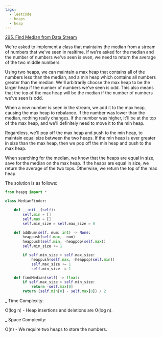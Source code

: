 ```yaml
---
tags:
  - leetcode
  - heaps
  - heap
---
```


<a href="https://leetcode.com/problems/find-median-from-data-stream/">
295. Find Median from Data Stream</a>

We're asked to implement a class that maintains the median from a stream of
numbers that we've seen in realtime. If we're asked for the median and the
number of numbers we've seen is even, we need to return the average of the two
middle numbers.

Using two heaps, we can maintain a max heap that contains all of the numbers
less than the median, and a min heap which contains all numbers greater than the
median. We'll arbitrarily choose the max heap to be the larger heap if the
number of numbers we've seen is odd. This also means that the top of the max
heap will be the median if the number of numbers we've seen is odd.

When a new number is seen in the stream, we add it to the max heap, causing the
max heap to rebalance. If the number was lower than the median, nothing really
changes. If the number was higher, it'll be at the top of the max heap, and
we'll definitely need to move it to the min heap.

Regardless, we'll pop off the max heap and push to the min heap, to maintain
equal size between the two heaps. If the min heap is ever greater in size than
the max heap, then we pop off the min heap and push to the max heap.

When searching for the median, we know that the heaps are equal in size, save
for the median on the max heap. If the heaps are equal in size, we return the
average of the two tops. Otherwise, we return the top of the max heap.

The solution is as follows:

```python
from heapq import *

class MedianFinder:

    def __init__(self):
        self.min = []
        self.max = []
        self.min_size = self.max_size = 0

    def addNum(self, num: int) -> None:
        heappush(self.max, -num)
        heappush(self.min, -heappop(self.max))
        self.min_size += 1

        if self.min_size > self.max_size:
            heappush(self.max, -heappop(self.min))
            self.max_size += 1
            self.min_size -= 1

    def findMedian(self) -> float:
        if self.max_size > self.min_size:
            return -self.max[0]
        return (self.min[0] - self.max[0]) / 2
```

\_ Time Complexity:

O(log n) - Heap insertions and deletions are O(log n).

\_ Space Complexity:

O(n) - We require two heaps to store the numbers.
